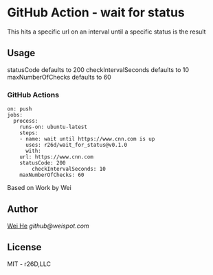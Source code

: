 # GitHub Action - wait for status

This hits a specific url on an interval until a specific status is the result

## Usage


statusCode defaults to 200
checkIntervalSeconds defaults to 10
maxNumberOfChecks defaults to 60
### GitHub Actions
```
on: push
jobs:
  process:
    runs-on: ubuntu-latest
    steps:
    - name: wait until https://www.cnn.com is up
      uses: r26d/wait_for_status@v0.1.0
      with:
	url: https://www.cnn.com
	statusCode: 200 
        checkIntervalSeconds: 10
	maxNumberOfChecks: 60
```




Based on Work by Wei
## Author
[Wei He](https://github.com/wei) _github@weispot.com_


## License
MIT - r26D,LLC
